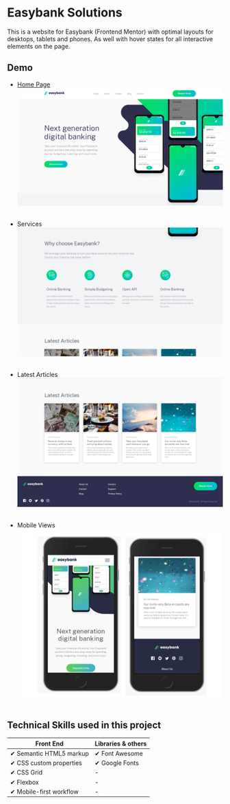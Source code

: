# Easybank Solutions

This is a website for Easybank (Frontend Mentor) with optimal layouts for desktops, tablets and phones. As well with hover states for all interactive elements on the page.

## Demo

- [Home Page](https://easybankking.netlify.app/)
  ![Main Page](https://raw.githubusercontent.com/electrone901/Easybank/main/images/webSite-screenshots/1.png) <br> <br>

- Services
  ![Services](https://raw.githubusercontent.com/electrone901/Easybank/main/images/webSite-screenshots/2.png)<br> <br>

- Latest Articles
  ![Services](https://raw.githubusercontent.com/electrone901/Easybank/main/images/webSite-screenshots/3.png)<br> <br>

- Mobile Views
  ![Services](https://raw.githubusercontent.com/electrone901/Easybank/main/images/webSite-screenshots/Screen%20Shot%202021-07-28%20at%206.17.16%20PM.png)<br> <br>

## Technical Skills used in this project

| Front End               | Libraries & others |
| ----------------------- | :----------------- |
| ✔ Semantic HTML5 markup | ✔ Font Awesome     |
| ✔ CSS custom properties | ✔ Google Fonts     |
| ✔ CSS Grid              | -                  |
| ✔ Flexbox               | -                  |
| ✔ Mobile-first workflow | -                  |

